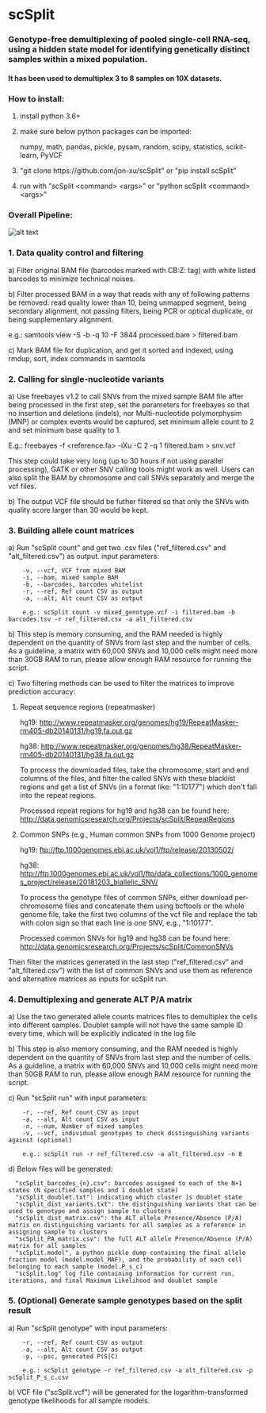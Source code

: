 # scSplit
### Genotype-free demultiplexing of pooled single-cell RNA-seq, using a hidden state model for identifying genetically distinct samples within a mixed population.  
#### It has been used to demultiplex 3 to 8 samples on 10X datasets.

### How to install:
  1) install python 3.6+
  2) make sure below python packages can be imported:
  
     numpy, math, pandas, pickle, pysam, random, scipy, statistics, scikit-learn, PyVCF
  3) "git clone https://<span></span>github.com/jon-xu/scSplit" or "pip  install scSplit"
  4) run with "scSplit \<command\> \<args\>" or "python scSplit \<command\> \<args\>" 

### Overall Pipeline:

![alt text](https://github.com/jon-xu/scSplit/blob/master/man/workflow.png)

### 1. Data quality control and filtering
   a) Filter original BAM file (barcodes marked with CB:Z: tag) with white listed barcodes to minimize technical noises.
   
   b) Filter processed BAM in a way that reads with any of following patterns be removed: read quality lower than 10,  being unmapped segment, being secondary alignment, not passing filters, being PCR or optical duplicate, or being supplementary alignment.
   
   e.g.: samtools view -S -b -q 10 -F 3844 processed.bam > filtered.bam
   
   c) Mark BAM file for duplication, and get it sorted and indexed, using rmdup, sort, index commands in samtools
   
### 2. Calling for single-nucleotide variants
   a) Use freebayes v1.2 to call SNVs from the mixed sample BAM file after being processed in the first step, set the parameters for freebayes so that no insertion and deletions (indels), nor Multi-nucleotide polymorphysim (MNP) or complex events would be captured, set minimum allele count to 2 and set minimum base quality to 1.
   
   E.g.: freebayes -f <reference.fa> -iXu -C 2 -q 1 filtered.bam > snv.vcf
   
   This step could take very long (up to 30 hours if not using parallel processing), GATK or other SNV calling tools might work as well.  Users can also split the BAM by chromosome and call SNVs separately and merge the vcf files.
   
   b) The output VCF file should be futher filtered so that only the SNVs with quality score larger than 30 would be kept.

### 3. Building allele count matrices
   a) Run "scSplit count" and get two .csv files ("ref_filtered.csv" and "alt_filtered.csv") as output.
      input parameters:
      
        -v, --vcf, VCF from mixed BAM
        -i, --bam, mixed sample BAM        
        -b, --barcodes, barcodes whitelist        
        -r, --ref, Ref count CSV as output        
        -a, --alt, Alt count CSV as output
        
        e.g.: scSplit count -v mixed_genotype.vcf -i filtered.bam -b barcodes.tsv -r ref_filtered.csv -a alt_filtered.csv
   
   b) This step is memory consuming, and the RAM needed is highly dependent on the quantity of SNVs from last step and the number of cells. As a guideline, a matrix with 60,000 SNVs and 10,000 cells might need more than 30GB RAM to run, please allow enough RAM resource for running the script.

   c) Two filtering methods can be used to filter the matrices to improve prediction accuracy:
   
   1) Repeat sequence regions (repeatmasker)

      hg19: http://www.repeatmasker.org/genomes/hg19/RepeatMasker-rm405-db20140131/hg19.fa.out.gz

      hg38: http://www.repeatmasker.org/genomes/hg38/RepeatMasker-rm405-db20140131/hg38.fa.out.gz

      To process the downloaded files, take the chromosome, start and end columns of the files, and filter the called SNVs with these blacklist regions and get a list of SNVs (in a format like: "1:10177") which don't fall into the repeat regions. 
      
      Processed repeat regions for hg19 and hg38 can be found here: http://data.genomicsresearch.org/Projects/scSplit/RepeatRegions

   2) Common SNPs (e.g., Human common SNPs from 1000 Genome project)
   
      hg19: ftp://ftp.1000genomes.ebi.ac.uk/vol1/ftp/release/20130502/
   
      hg38: http://ftp.1000genomes.ebi.ac.uk/vol1/ftp/data_collections/1000_genomes_project/release/20181203_biallelic_SNV/
        
      To process the genotype files of common SNPs, either download per-chromosome files and concatenate them using bcftools or the whole genome file, take the first two columns of the vcf file and replace the tab with colon sign so that each line is one SNV, e.g., "1:10177". 
      
      Processed common SNVs for hg19 and hg38 can be found here: http://data.genomicsresearch.org/Projects/scSplit/CommonSNVs

   Then filter the matrices generated in the last step ("ref_filtered.csv" and "alt_filtered.csv") with the list of common SNVs and use them as reference and alternative matrices as inputs for scSplit run.

### 4. Demultiplexing and generate ALT P/A matrix
   a) Use the two generated allele counts matrices files to demultiplex the cells into different samples.  Doublet sample will not have the same sample ID every time, which will be explicitly indicated in the log file

   b) This step is also memory consuming, and the RAM needed is highly dependent on the quantity of SNVs from last step and the number of cells. As a guideline, a matrix with 60,000 SNVs and 10,000 cells might need more than 50GB RAM to run, please allow enough RAM resource for running the script.
   
   c) Run "scSplit run" with input parameters:
      
        -r, --ref, Ref count CSV as input        
        -a, --alt, Alt count CSV as input        
        -n, --num, Number of mixed samples
        -v, --vcf, individual genotypes to check distinguishing variants against (optional)

        e.g.: scSplit run -r ref_filtered.csv -a alt_filtered.csv -n 8

   d) Below files will be generated:

      "scSplit_barcodes_{n}.csv": barcodes assigned to each of the N+1 states (N specified samples and 1 doublet state)
      "scSplit_doublet.txt": indicating which cluster is doublet state
      "scSplit_dist_variants.txt": the distinguishing variants that can be used to genotype and assign sample to clusters
      "scSplit_dist_matrix.csv": the ALT allele Presence/Absence (P/A) matrix on distinguishing variants for all samples as a reference in assigning sample to clusters
      "scSplit_PA_matrix.csv": the full ALT allele Presence/Absence (P/A) matrix for all samples
      "scSplit.model", a python pickle dump containing the final allele fraction model (model.model_MAF), and the probability of each cell belonging to each sample (model.P_s_c)
      "scSplit.log" log file containing information for current run, iterations, and final Maximum Likelihood and doublet sample

### 5. (Optional) Generate sample genotypes based on the split result
   a) Run "scSplit genotype" with input parameters:
       
        -r, --ref, Ref count CSV as output        
        -a, --alt, Alt count CSV as output
        -p, --psc, generated P(S|C)

        e.g.: scSplit genotype -r ref_filtered.csv -a alt_filtered.csv -p scSplit_P_s_c.csv
        
   b) VCF file ("scSplit.vcf") will be generated for the logarithm-transformed genotype likelihoods for all sample models.

<br/>

